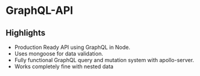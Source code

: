 # GraphQL-API

## Highlights
- Production Ready API using GraphQL in Node. 
- Uses mongoose for data validation. 
- Fully functional GraphQL query and mutation system with apollo-server.
- Works completely fine with nested data
